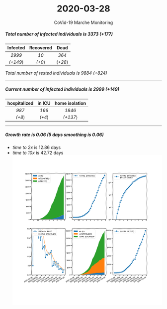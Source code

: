 <div align='center'>

# 2020-03-28
CoVid-19 Marche Monitoring
</div>

##### Total number of infected individuals is 3373 (+177)
Infected | Recovered | Dead
:---: | :---: | :---:
*2999* | *10* | *364*
*(+149*) | *(+0*) | (*+28*)

*Total number of tested individuals is 9884 (+824)*
***
##### Current number of infected individuals is 2999 (+149)
hospitalized | in ICU | home isolation
:---: | :---: | :---:
*987* |*166* |*1846*
*(+8*) |*(+4*) |*(+137*)
***
##### Growth rate is 0.06 (5 days smoothing is 0.06)
- *time to 2x* is 12.86 days
- *time to 10x* is 42.72 days
![stats][stats]

[stats]: stats_Marche.png
